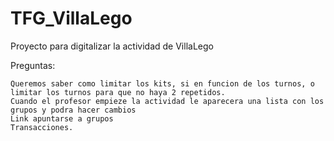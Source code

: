 # TFG_VillaLego
Proyecto para digitalizar la actividad de VillaLego

Preguntas:

    Queremos saber como limitar los kits, si en funcion de los turnos, o limitar los turnos para que no haya 2 repetidos.
    Cuando el profesor empieze la actividad le aparecera una lista con los grupos y podra hacer cambios
    Link apuntarse a grupos
    Transacciones.